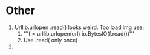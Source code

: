# Other

1. Urllib.urlopen .read() looks weird. Too load img use:
   1. '''f = urllib.urlopen(url)
      io.BytesIO(f.read())'''
   2. Use .read( only once)
2. ​
